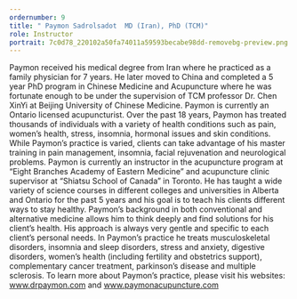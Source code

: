 ```yaml
---
ordernumber: 9
title: " Paymon Sadrolsadot  MD (Iran), PhD (TCM)"
role: Instructor
portrait: 7c0d78_220102a50fa74011a59593becabe98dd-removebg-preview.png
---
```

Paymon received his medical degree from Iran where he practiced as a family physician for 7 years. He later moved to China and completed a 5 year PhD program in Chinese Medicine and Acupuncture where he was fortunate enough to be under  the supervision of TCM professor Dr. Chen XinYi at Beijing University of Chinese Medicine. Paymon is currently an Ontario licensed acupuncturist. Over the past 18 years, Paymon has treated thousands of individuals with a variety of health conditions such as pain, women’s health, stress, insomnia, hormonal issues and skin conditions. While Paymon’s practice is varied, clients can take advantage of his master training in pain management, insomnia, facial rejuvenation and neurological problems. Paymon is currently an instructor in the acupuncture program at “Eight Branches Academy of Eastern Medicine” and acupuncture clinic supervisor at “Shiatsu School of Canada” in Toronto. He has taught a wide variety of science courses in different colleges and universities in Alberta and Ontario for the past 5 years and his goal is to teach his clients different ways to stay healthy. Paymon’s background in both conventional and alternative medicine allows him to think deeply and find solutions for his client’s health. His approach is always very gentle and specific to each client’s personal needs. In Paymon’s practice he treats musculoskeletal disorders, insomnia and sleep disorders, stress and anxiety, digestive disorders, women’s health (including fertility and obstetrics support), complementary cancer treatment, parkinson’s disease and multiple sclerosis. To learn more about Paymon’s practice, please visit his websites: www.drpaymon.com and www.paymonacupuncture.com